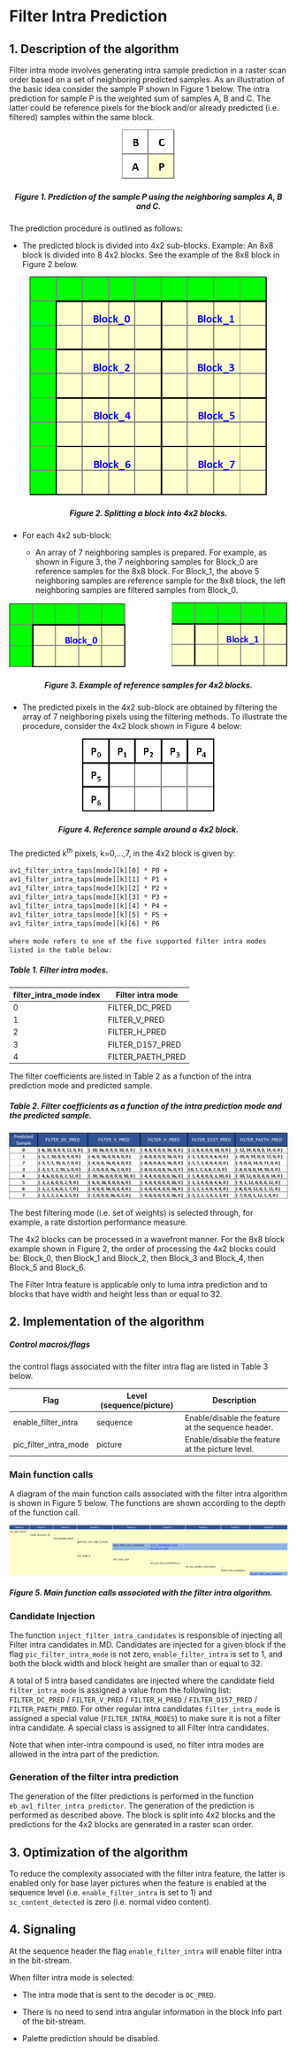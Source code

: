 # Filter Intra Prediction

## 1.  Description of the algorithm

Filter intra mode involves generating intra sample prediction in a
raster scan order based on a set of neighboring predicted samples. As an
illustration of the basic idea consider the sample P shown in Figure 1
below. The intra prediction for sample P is the weighted sum of samples
A, B and C. The latter could be reference pixels for the block and/or
already predicted (i.e. filtered) samples within the same block.

<div align="center">
  <img src="./img/filter_intra_fig0.png" />

##### Figure 1. Prediction of the sample P using the neighboring samples A, B and C.
</div>

The prediction procedure is outlined as follows:

  - The predicted block is divided into 4x2 sub-blocks. Example: An 8x8
    block is divided into 8 4x2 blocks. See the example of the 8x8 block
    in Figure 2 below.

<div align="center">
  <img src="./img/filter_intra_fig1.png" />

##### Figure 2. Splitting a block into 4x2 blocks.
</div>



  - For each 4x2 sub-block:

      - An array of 7 neighboring samples is prepared. For example, as shown
    in Figure 3, the 7 neighboring samples for Block\_0 are reference
    samples for the 8x8 block. For Block\_1, the above 5 neighboring
    samples are reference sample for the 8x8 block, the left neighboring
    samples are filtered samples from Block\_0.

<div align="center">
  <img src="./img/filter_intra_fig2.png" />

##### Figure 3. Example of reference samples for 4x2 blocks.
</div>


  - The predicted pixels in the 4x2 sub-block are obtained by filtering
    the array of 7 neighboring pixels using the filtering methods. To
    illustrate the procedure, consider the 4x2 block shown in Figure 4
    below:

<div align="center">
  <img src="./img/filter_intra_fig3.png" />

##### Figure 4. Reference sample around a 4x2 block.
</div>

The predicted k<sup>th</sup> pixels, k=0,…,7, in the 4x2 block is given
by:

    av1_filter_intra_taps[mode][k][0] * P0 +
    av1_filter_intra_taps[mode][k][1] * P1 +
    av1_filter_intra_taps[mode][k][2] * P2 +
    av1_filter_intra_taps[mode][k][3] * P3 +
    av1_filter_intra_taps[mode][k][4] * P4 +
    av1_filter_intra_taps[mode][k][5] * P5 +
    av1_filter_intra_taps[mode][k][6] * P6

    where mode refers to one of the five supported filter intra modes listed in the table below:

##### Table 1. Filter intra modes.

| **filter\_intra\_mode index** | **Filter intra mode** |
| ----------------------------- | --------------------- |
| 0                             | FILTER\_DC\_PRED      |
| 1                             | FILTER\_V\_PRED       |
| 2                             | FILTER\_H\_PRED       |
| 3                             | FILTER\_D157\_PRED    |
| 4                             | FILTER\_PAETH\_PRED   |

The filter coefficients are listed in Table 2 as a function of the intra prediction mode and predicted sample.

##### Table 2. Filter coefficients as a function of the intra prediction mode and the predicted sample.
  <img src="./img/filter_intra_table-2.png" />

The best filtering mode (i.e. set of weights) is selected through, for
example, a rate distortion performance measure.

The 4x2 blocks can be processed in a wavefront manner. For the 8x8 block
example shown in Figure 2, the order of processing the 4x2 blocks could
be: Block\_0, then Block\_1 and Block\_2, then Block\_3 and Block\_4, then
Block\_5 and Block\_6.

The Filter Intra feature is applicable only to luma intra prediction and
to blocks that have width and height less than or equal to 32.

## 2.  Implementation of the algorithm
##### Control macros/flags

the control flags associated with the filter intra flag are listed in Table 3 below.

| **Flag**                 | **Level (sequence/picture)** | **Description**                                    |
| ------------------------ | ---------------------------- | -------------------------------------------------- |
| enable\_filter\_intra    | sequence                     | Enable/disable the feature at the sequence header. |
| pic\_filter\_intra\_mode | picture                      | Enable/disable the feature at the picture level.   |

### Main function calls

A diagram of the main function calls associated with the filter intra
algorithm is shown in Figure 5 below. The functions are shown according
to the depth of the function call.

<p align="center">
  <img src="./img/filter_intra_fig4.png" />
</p>

##### Figure 5. Main function calls associated with the filter intra algorithm.

### Candidate Injection

The function ```inject_filter_intra_candidates``` is responsible of
injecting all Filter intra candidates in MD. Candidates are injected for
a given block if the flag ```pic_filter_intra_mode``` is not zero,
```enable_filter_intra``` is set to 1, and both the block width and block
height are smaller than or equal to 32.

A total of 5 intra based candidates are injected where the candidate
field ```filter_intra_mode``` is assigned a value from the following list:
```FILTER_DC_PRED``` / ```FILTER_V_PRED``` / ```FILTER_H_PRED``` /
```FILTER_D157_PRED``` / ```FILTER_PAETH_PRED```. For other regular intra
candidates ```filter_intra_mode``` is assigned a special value
(```FILTER_INTRA_MODES```) to make sure it is not a filter intra candidate.
A special class is assigned to all Filter Intra candidates.

Note that when inter-intra compound is used, no filter intra modes are
allowed in the intra part of the prediction.

### Generation of the filter intra prediction

The generation of the filter predictions is performed in the function
```eb_av1_filter_intra_predictor```. The generation of the prediction is
performed as described above. The block is split into 4x2 blocks and the
predictions for the 4x2 blocks are generated in a raster scan order.

## 3. Optimization of the algorithm

To reduce the complexity associated with the filter intra feature, the latter
is enabled only for base layer pictures when the feature is enabled at the
sequence level (i.e. ```enable_filter_intra``` is set to 1) and ```sc_content_detected```
is zero (i.e. normal video content).

## 4.  Signaling

At the sequence header the flag ```enable_filter_intra``` will enable filter
intra in the bit-stream.

When filter intra mode is selected:

  - The intra mode that is sent to the decoder is ```DC_PRED```.

  - There is no need to send intra angular information in the block info
    part of the bit-stream.

  - Palette prediction should be disabled.
